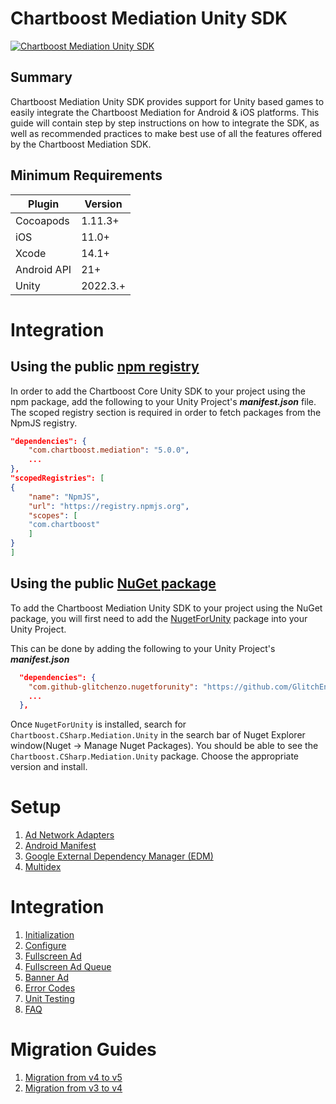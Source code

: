 # Chartboost Mediation Unity SDK

[![Chartboost Mediation Unity SDK](https://github.com/ChartBoost/helium-unity-sdk/actions/workflows/status.yml/badge.svg?branch=develop)](https://github.com/ChartBoost/helium-unity-sdk/actions/workflows/status.yml)

## Summary

Chartboost Mediation Unity SDK provides support for Unity based games to easily integrate the Chartboost Mediation for Android & iOS platforms. This guide will contain step by step instructions on how to integrate the SDK, as well as recommended practices to make best use of all the features offered by the Chartboost Mediation SDK.

## Minimum Requirements

| Plugin | Version |
| ------ | ------ |
| Cocoapods | 1.11.3+ |
| iOS | 11.0+ |
| Xcode | 14.1+ |
| Android API | 21+ |
| Unity | 2022.3.+ |

# Integration

## Using the public [npm registry](https://www.npmjs.com/search?q=com.chartboost.mediation)

In order to add the Chartboost Core Unity SDK to your project using the npm package, add the following to your Unity Project's ***manifest.json*** file. The scoped registry section is required in order to fetch packages from the NpmJS registry.

```json
"dependencies": {
    "com.chartboost.mediation": "5.0.0",
    ...
},
"scopedRegistries": [
{
    "name": "NpmJS",
    "url": "https://registry.npmjs.org",
    "scopes": [
    "com.chartboost"
    ]
}
]
```
## Using the public [NuGet package](https://www.nuget.org/packages/Chartboost.CSharp.Mediation.Unity)

To add the Chartboost Mediation Unity SDK to your project using the NuGet package, you will first need to add the [NugetForUnity](https://github.com/GlitchEnzo/NuGetForUnity) package into your Unity Project.

This can be done by adding the following to your Unity Project's ***manifest.json***

```json
  "dependencies": {
    "com.github-glitchenzo.nugetforunity": "https://github.com/GlitchEnzo/NuGetForUnity.git?path=/src/NuGetForUnity",
    ...
  },
```

Once <code>NugetForUnity</code> is installed, search for `Chartboost.CSharp.Mediation.Unity` in the search bar of Nuget Explorer window(Nuget -> Manage Nuget Packages).
You should be able to see the `Chartboost.CSharp.Mediation.Unity` package. Choose the appropriate version and install.

# Setup
1. [Ad Network Adapters](com.chartboost.mediation/Documentation/setup/ad-adapters.md)
2. [Android Manifest](com.chartboost.mediation/Documentation/setup/androidmanifest.md)
3. [Google External Dependency Manager (EDM)](com.chartboost.mediation/Documentation/setup/edm.md)
4. [Multidex](com.chartboost.mediation/Documentation/setup/multidex.md)

# Integration

1. [Initialization](com.chartboost.mediation/Documentation/integration/initialization.md)
2. [Configure](com.chartboost.mediation/Documentation/integration/configure.md)
3. [Fullscreen Ad](com.chartboost.mediation/Documentation/integration/fullscreen.md)
4. [Fullscreen Ad Queue](com.chartboost.mediation/Documentation/integration/fullscreenadqueue.md)
5. [Banner Ad](com.chartboost.mediation/Documentation/integration/bannerad.md)
6. [Error Codes](com.chartboost.mediation/Documentation/integration/error-codes.md)
7. [Unit Testing](com.chartboost.mediation/Documentation/integration/unit-testing.md)
8. [FAQ](com.chartboost.mediation/Documentation/faq.md)

# Migration Guides

1. [Migration from v4 to v5](com.chartboost.mediation/Documentation/migration/v4tov5.md)
2. [Migration from v3 to v4](com.chartboost.mediation/Documentation/migration/v3tov4.md)